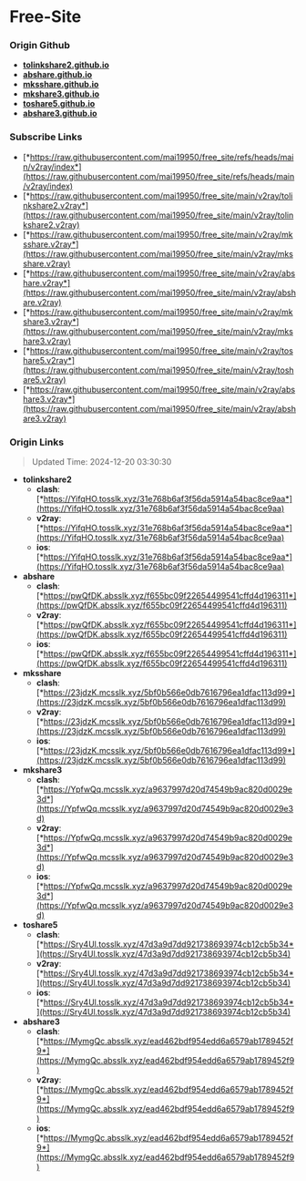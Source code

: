 # Free-Site

### Origin Github

- [**tolinkshare2.github.io**](https://github.com/tolinkshare2/tolinkshare2.github.io)
- [**abshare.github.io**](https://github.com/abshare/abshare.github.io)
- [**mksshare.github.io**](https://github.com/mksshare/mksshare.github.io)
- [**mkshare3.github.io**](https://github.com/mkshare3/mkshare3.github.io)
- [**toshare5.github.io**](https://github.com/toshare5/toshare5.github.io)
- [**abshare3.github.io**](https://github.com/abshare3/abshare3.github.io)

### Subscribe Links

- [*https://raw.githubusercontent.com/mai19950/free_site/refs/heads/main/v2ray/index*](https://raw.githubusercontent.com/mai19950/free_site/refs/heads/main/v2ray/index)
- [*https://raw.githubusercontent.com/mai19950/free_site/main/v2ray/tolinkshare2.v2ray*](https://raw.githubusercontent.com/mai19950/free_site/main/v2ray/tolinkshare2.v2ray)
- [*https://raw.githubusercontent.com/mai19950/free_site/main/v2ray/mksshare.v2ray*](https://raw.githubusercontent.com/mai19950/free_site/main/v2ray/mksshare.v2ray)
- [*https://raw.githubusercontent.com/mai19950/free_site/main/v2ray/abshare.v2ray*](https://raw.githubusercontent.com/mai19950/free_site/main/v2ray/abshare.v2ray)
- [*https://raw.githubusercontent.com/mai19950/free_site/main/v2ray/mkshare3.v2ray*](https://raw.githubusercontent.com/mai19950/free_site/main/v2ray/mkshare3.v2ray)
- [*https://raw.githubusercontent.com/mai19950/free_site/main/v2ray/toshare5.v2ray*](https://raw.githubusercontent.com/mai19950/free_site/main/v2ray/toshare5.v2ray)
- [*https://raw.githubusercontent.com/mai19950/free_site/main/v2ray/abshare3.v2ray*](https://raw.githubusercontent.com/mai19950/free_site/main/v2ray/abshare3.v2ray)

### Origin Links

> Updated Time: 2024-12-20 03:30:30

- **tolinkshare2**
  - **clash**: [*https://YifqHO.tosslk.xyz/31e768b6af3f56da5914a54bac8ce9aa*](https://YifqHO.tosslk.xyz/31e768b6af3f56da5914a54bac8ce9aa)
  - **v2ray**: [*https://YifqHO.tosslk.xyz/31e768b6af3f56da5914a54bac8ce9aa*](https://YifqHO.tosslk.xyz/31e768b6af3f56da5914a54bac8ce9aa)
  - **ios**: [*https://YifqHO.tosslk.xyz/31e768b6af3f56da5914a54bac8ce9aa*](https://YifqHO.tosslk.xyz/31e768b6af3f56da5914a54bac8ce9aa)
- **abshare**
  - **clash**: [*https://pwQfDK.absslk.xyz/f655bc09f22654499541cffd4d196311*](https://pwQfDK.absslk.xyz/f655bc09f22654499541cffd4d196311)
  - **v2ray**: [*https://pwQfDK.absslk.xyz/f655bc09f22654499541cffd4d196311*](https://pwQfDK.absslk.xyz/f655bc09f22654499541cffd4d196311)
  - **ios**: [*https://pwQfDK.absslk.xyz/f655bc09f22654499541cffd4d196311*](https://pwQfDK.absslk.xyz/f655bc09f22654499541cffd4d196311)
- **mksshare**
  - **clash**: [*https://23jdzK.mcsslk.xyz/5bf0b566e0db7616796ea1dfac113d99*](https://23jdzK.mcsslk.xyz/5bf0b566e0db7616796ea1dfac113d99)
  - **v2ray**: [*https://23jdzK.mcsslk.xyz/5bf0b566e0db7616796ea1dfac113d99*](https://23jdzK.mcsslk.xyz/5bf0b566e0db7616796ea1dfac113d99)
  - **ios**: [*https://23jdzK.mcsslk.xyz/5bf0b566e0db7616796ea1dfac113d99*](https://23jdzK.mcsslk.xyz/5bf0b566e0db7616796ea1dfac113d99)
- **mkshare3**
  - **clash**: [*https://YpfwQq.mcsslk.xyz/a9637997d20d74549b9ac820d0029e3d*](https://YpfwQq.mcsslk.xyz/a9637997d20d74549b9ac820d0029e3d)
  - **v2ray**: [*https://YpfwQq.mcsslk.xyz/a9637997d20d74549b9ac820d0029e3d*](https://YpfwQq.mcsslk.xyz/a9637997d20d74549b9ac820d0029e3d)
  - **ios**: [*https://YpfwQq.mcsslk.xyz/a9637997d20d74549b9ac820d0029e3d*](https://YpfwQq.mcsslk.xyz/a9637997d20d74549b9ac820d0029e3d)
- **toshare5**
  - **clash**: [*https://Sry4Ul.tosslk.xyz/47d3a9d7dd921738693974cb12cb5b34*](https://Sry4Ul.tosslk.xyz/47d3a9d7dd921738693974cb12cb5b34)
  - **v2ray**: [*https://Sry4Ul.tosslk.xyz/47d3a9d7dd921738693974cb12cb5b34*](https://Sry4Ul.tosslk.xyz/47d3a9d7dd921738693974cb12cb5b34)
  - **ios**: [*https://Sry4Ul.tosslk.xyz/47d3a9d7dd921738693974cb12cb5b34*](https://Sry4Ul.tosslk.xyz/47d3a9d7dd921738693974cb12cb5b34)
- **abshare3**
  - **clash**: [*https://MymgQc.absslk.xyz/ead462bdf954edd6a6579ab1789452f9*](https://MymgQc.absslk.xyz/ead462bdf954edd6a6579ab1789452f9)
  - **v2ray**: [*https://MymgQc.absslk.xyz/ead462bdf954edd6a6579ab1789452f9*](https://MymgQc.absslk.xyz/ead462bdf954edd6a6579ab1789452f9)
  - **ios**: [*https://MymgQc.absslk.xyz/ead462bdf954edd6a6579ab1789452f9*](https://MymgQc.absslk.xyz/ead462bdf954edd6a6579ab1789452f9)
